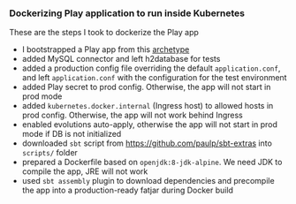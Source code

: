 ### Dockerizing Play application to run inside Kubernetes

These are the steps I took to dockerize the Play app
- I bootstrapped a Play app from this [archetype](<https://github.com/playframework/play-scala-isolated-slick-example/>)
- added MySQL connector and left h2database for tests
- added a production config file overriding the default `application.conf`, and left `application.conf` with the configuration for the test environment
- added Play secret to prod config. Otherwise, the app will not start in prod mode
- added `kubernetes.docker.internal` (Ingress host) to allowed hosts in prod config. Otherwise, the app will not work behind Ingress
- enabled evolutions auto-apply, otherwise the app will not start in prod mode if DB is not initialized
- downloaded `sbt` script from https://github.com/paulp/sbt-extras into `scripts/` folder
- prepared a Dockerfile based on `openjdk:8-jdk-alpine`. We need JDK to compile the app, JRE will not work
- used `sbt assembly` plugin to download dependencies and precompile the app into a production-ready fatjar during Docker build
